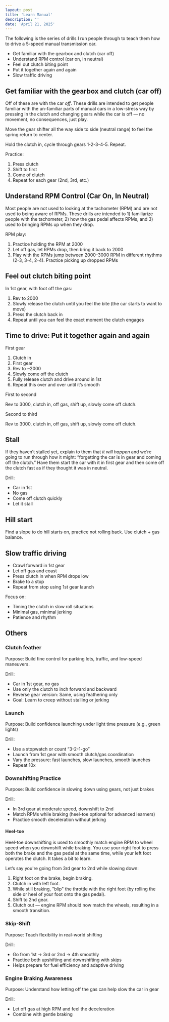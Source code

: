 ```yaml
---
layout: post
title: 'Learn Manual'
description: ''
date: 'April 21, 2025'
---
```


The following is the series of drills I run people through to teach them how to drive a 5-speed manual transmission car.

- Get familiar with the gearbox and clutch (car off)
- Understand RPM control (car on, in neutral)
- Feel out clutch biting point
- Put it together again and again
- Slow traffic driving

## Get familiar with the gearbox and clutch (car off)

Off of these are with the car _off_. These drills are intended to get people familiar with the un-familiar parts of manual cars in a low-stress way by pressing in the clutch and changing gears while the car is off — no movement, no consequences, just play.

Move the gear shifter all the way side to side (neutral range) to feel the spring return to center.

Hold the clutch in, cycle through gears 1-2-3-4-5. Repeat.

Practice:
1. Press clutch
2. Shift to first
3. Come of clutch
4. Repeat for each gear (2nd, 3rd, etc.)

## Understand RPM Control (Car On, In Neutral)

Most people are not used to looking at the tachometer (RPM) and are not used to being aware of RPMs. These drills are intended to 1) familiarize people with the tachometer, 2) how the gas pedal affects RPMs, and 3) used to bringing RPMs up when they drop.

RPM play:
1. Practice holding the RPM at 2000
2. Let off gas, let RPMs drop, then bring it back to 2000
3. Play with the RPMs jump between 2000–3000 RPM in different rhythms (2-3, 3-4, 2-4). Practice picking up dropped RPMs

## Feel out clutch biting point

In 1st gear, with foot off the gas:
1. Rev to 2000
2. Slowly release the clutch until you feel the bite (the car starts to want to move)
3. Press the clutch back in
4. Repeat until you can feel the exact moment the clutch engages

## Time to drive: Put it together again and again

First gear

1. Clutch in
2. First gear
3. Rev to ~2000
4. Slowly come off the clutch
5. Fully release clutch and drive around in 1st
6. Repeat this over and over until it’s smooth

First to second

Rev to 3000, clutch in, off gas, shift up, slowly come off clutch.

Second to third

Rev to 3000, clutch in, off gas, shift up, slowly come off clutch.

## Stall

If they haven’t stalled yet, explain to them that _it will happen_ and we’re going to run through how it might: “forgetting the car is in gear and coming off the clutch.” Have them start the car with it in first gear and then come off the clutch fast as if they thought it was in neutral.

Drill:
- Car in 1st
- No gas
- Come off clutch quickly
- Let it stall

## Hill start

Find a slope to do hill starts on, practice not rolling back. Use clutch + gas balance.

## Slow traffic driving

- Crawl forward in 1st gear
- Let off gas and coast
- Press clutch in when RPM drops low
- Brake to a stop
- Repeat from stop using 1st gear launch

Focus on:
- Timing the clutch in slow roll situations
- Minimal gas, minimal jerking
- Patience and rhythm


## Others

### Clutch feather

Purpose: Build fine control for parking lots, traffic, and low-speed maneuvers.

Drill:
- Car in 1st gear, no gas
- Use only the clutch to inch forward and backward
- Reverse gear version: Same, using feathering only
- Goal: Learn to creep without stalling or jerking

### Launch

Purpose: Build confidence launching under light time pressure (e.g., green lights)

Drill:
- Use a stopwatch or count “3-2-1-go”
- Launch from 1st gear with smooth clutch/gas coordination
- Vary the pressure: fast launches, slow launches, smooth launches
- Repeat 10x

### Downshifting Practice

Purpose: Build confidence in slowing down using gears, not just brakes

Drill:
- In 3rd gear at moderate speed, downshift to 2nd
- Match RPMs while braking (heel-toe optional for advanced learners)
- Practice smooth deceleration without jerking

#### Heel-toe

Heel-toe downshifting is used to smoothly match engine RPM to wheel speed when you downshift while braking. You use your right foot to press both the brake and the gas pedal at the same time, while your left foot operates the clutch. It takes a bit to learn.

Let’s say you're going from 3rd gear to 2nd while slowing down:

1. Right foot on the brake, begin braking.
2. Clutch in with left foot.
3. While still braking, "blip" the throttle with the right foot (by rolling the side or heel of your foot onto the gas pedal).
4. Shift to 2nd gear.
5. Clutch out — engine RPM should now match the wheels, resulting in a smooth transition.

### Skip-Shift

Purpose: Teach flexibility in real-world shifting

Drill:
- Go from 1st → 3rd or 2nd → 4th smoothly
- Practice both upshifting and downshifting with skips
- Helps prepare for fuel efficiency and adaptive driving

### Engine Braking Awareness

Purpose: Understand how letting off the gas can help slow the car in gear

Drill:
- Let off gas at high RPM and feel the deceleration
- Combine with gentle braking
